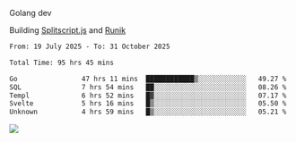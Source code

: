 Golang dev

Building [Splitscript.js](https://splitscript.js.org) and [Runik](https://runik.dev)

<!--START_SECTION:waka-->

```txt
From: 19 July 2025 - To: 31 October 2025

Total Time: 95 hrs 45 mins

Go                47 hrs 11 mins  ████████████▒░░░░░░░░░░░░   49.27 %
SQL               7 hrs 54 mins   ██░░░░░░░░░░░░░░░░░░░░░░░   08.26 %
Templ             6 hrs 52 mins   █▓░░░░░░░░░░░░░░░░░░░░░░░   07.17 %
Svelte            5 hrs 16 mins   █▒░░░░░░░░░░░░░░░░░░░░░░░   05.50 %
Unknown           4 hrs 59 mins   █▒░░░░░░░░░░░░░░░░░░░░░░░   05.21 %
```

<!--END_SECTION:waka-->
![](https://github-readme-stats.vercel.app/api/top-langs/?username=ultravioletasdf&langs_count=8&theme=dracula&layout=compact&hide_border=true)
